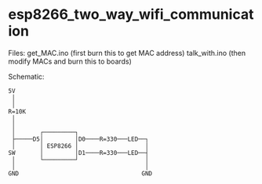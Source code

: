 # esp8266_two_way_wifi_communication


Files:
  get_MAC.ino   (first burn this to get MAC address)
  talk_with.ino (then modify MACs and burn this to boards)

Schematic:
```
5V                                       
 │                                       
 │                                       
R=10K                                    
 │                                       
 │                                       
 │       ┌─────────┐                     
 ├─────D5│         │D0────R=330───LED──┐ 
 │       │ ESP8266 │                   │ 
SW       │         │D1────R=330───LED──┤ 
 │       └─────────┘                   │ 
 │                                     │ 
GND                                   GND
```


